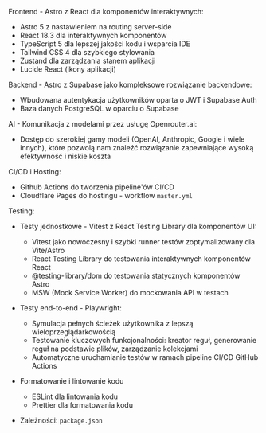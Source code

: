 Frontend - Astro z React dla komponentów interaktywnych:

- Astro 5 z nastawieniem na routing server-side
- React 18.3 dla interaktywnych komponentów
- TypeScript 5 dla lepszej jakości kodu i wsparcia IDE
- Tailwind CSS 4 dla szybkiego stylowania
- Zustand dla zarządzania stanem aplikacji
- Lucide React (ikony aplikacji)

Backend - Astro z Supabase jako kompleksowe rozwiązanie backendowe:

- Wbudowana autentykacja użytkowników oparta o JWT i Supabase Auth
- Baza danych PostgreSQL w oparciu o Supabase

AI - Komunikacja z modelami przez usługę Openrouter.ai:

- Dostęp do szerokiej gamy modeli (OpenAI, Anthropic, Google i wiele innych), które pozwolą nam znaleźć rozwiązanie zapewniające wysoką efektywność i niskie koszta

CI/CD i Hosting:

- Github Actions do tworzenia pipeline'ów CI/CD
- Cloudflare Pages do hostingu - workflow `master.yml`

Testing:

- Testy jednostkowe - Vitest z React Testing Library dla komponentów UI:

  - Vitest jako nowoczesny i szybki runner testów zoptymalizowany dla Vite/Astro
  - React Testing Library do testowania interaktywnych komponentów React
  - @testing-library/dom do testowania statycznych komponentów Astro
  - MSW (Mock Service Worker) do mockowania API w testach

- Testy end-to-end - Playwright:

  - Symulacja pełnych ścieżek użytkownika z lepszą wieloprzeglądarkowością
  - Testowanie kluczowych funkcjonalności: kreator reguł, generowanie reguł na podstawie plików, zarządzanie kolekcjami
  - Automatyczne uruchamianie testów w ramach pipeline CI/CD GitHub Actions

- Formatowanie i lintowanie kodu

  - ESLint dla lintowania kodu
  - Prettier dla formatowania kodu

- Zależności: `package.json`
